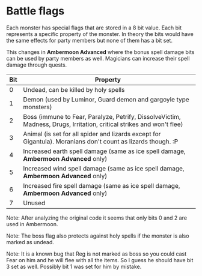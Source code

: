 # Battle flags

Each monster has special flags that are stored in a 8 bit value. Each bit represents a specific property of the monster. In theory the bits would have the same effects for party members but none of them has a bit set.

This changes in **Ambermoon Advanced** where the bonus spell damage bits can be used by party members as well. Magicians can increase their spell damage through quests.

Bit | Property
----|----
0 | Undead, can be killed by holy spells
1 | Demon (used by Luminor, Guard demon and gargoyle type monsters)
2 | Boss (immune to Fear, Paralyze, Petrify, DissolveVictim, Madness, Drugs, Irritation, critical strikes and won't flee)
3 | Animal (is set for all spider and lizards except for Gigantula). Moranians don't count as lizards though. :P
4 | Increased earth spell damage (same as ice spell damage, **Ambermoon Advanced** only)
5 | Increased wind spell damage (same as ice spell damage, **Ambermoon Advanced** only)
6 | Increased fire spell damage (same as ice spell damage, **Ambermoon Advanced** only)
7 | Unused

Note: After analyzing the original code it seems that only bits 0 and 2 are used in Ambermoon.

Note: The boss flag also protects against holy spells if the monster is also marked as undead.

Note: It is a known bug that Reg is not marked as boss so you could cast Fear on him and he will flee with all the items. So I guess he should have bit 3 set as well. Possibly bit 1 was set for him by mistake.
